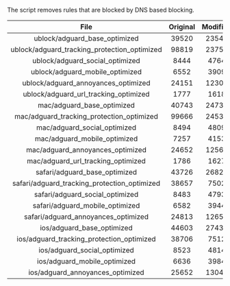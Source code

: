 The script removes rules that are blocked by DNS based blocking.


| File | Original | Modified |
|:----:|:-----:|:-----:|
| ublock/adguard_base_optimized | 39520 | 23544 |
| ublock/adguard_tracking_protection_optimized | 98819 | 23755 |
| ublock/adguard_social_optimized | 8444 | 4764 |
| ublock/adguard_mobile_optimized | 6552 | 3909 |
| ublock/adguard_annoyances_optimized | 24151 | 12300 |
| ublock/adguard_url_tracking_optimized | 1777 | 1618 |
| mac/adguard_base_optimized | 40743 | 24734 |
| mac/adguard_tracking_protection_optimized | 99666 | 24531 |
| mac/adguard_social_optimized | 8494 | 4809 |
| mac/adguard_mobile_optimized | 7257 | 4153 |
| mac/adguard_annoyances_optimized | 24652 | 12568 |
| mac/adguard_url_tracking_optimized | 1786 | 1627 |
| safari/adguard_base_optimized | 43726 | 26827 |
| safari/adguard_tracking_protection_optimized | 38657 | 7502 |
| safari/adguard_social_optimized | 8483 | 4793 |
| safari/adguard_mobile_optimized | 6582 | 3944 |
| safari/adguard_annoyances_optimized | 24813 | 12651 |
| ios/adguard_base_optimized | 44603 | 27438 |
| ios/adguard_tracking_protection_optimized | 38706 | 7512 |
| ios/adguard_social_optimized | 8523 | 4814 |
| ios/adguard_mobile_optimized | 6636 | 3984 |
| ios/adguard_annoyances_optimized | 25652 | 13041 |